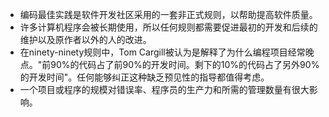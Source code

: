 - 编码最佳实践是软件开发社区采用的一套非正式规则，以帮助提高软件质量。
- 许多计算机程序会被长期使用，所以任何规则都需要促进最初的开发和后续的维护以及原作者以外的人的改进。
- 在ninety-ninety规则中，Tom Cargill被认为是解释了为什么编程项目经常晚点。"前90%的代码占了前90%的开发时间。剩下的10%的代码占了另外90%的开发时间"。任何能够纠正这种缺乏预见性的指导都值得考虑。
- 一个项目或程序的规模对错误率、程序员的生产力和所需的管理数量有很大影响。